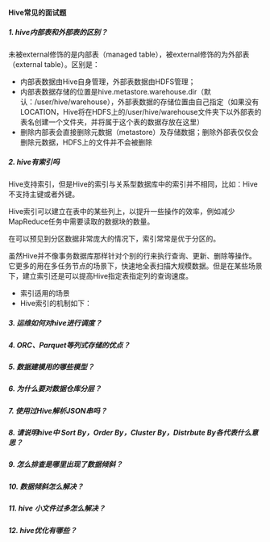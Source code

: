 #### Hive常见的面试题

##### 1. hive内部表和外部表的区别？

未被external修饰的是内部表（managed table），被external修饰的为外部表（external table）。区别是：

- 内部表数据由Hive自身管理，外部表数据由HDFS管理；
- 内部表数据存储的位置是hive.metastore.warehouse.dir（默认：/user/hive/warehouse），外部表数据的存储位置由自己指定（如果没有LOCATION，Hive将在HDFS上的/user/hive/warehouse文件夹下以外部表的表名创建一个文件夹，并将属于这个表的数据存放在这里）
- 删除内部表会直接删除元数据（metastore）及存储数据；删除外部表仅仅会删除元数据，HDFS上的文件并不会被删除

##### 2. hive有索引吗

Hive支持索引，但是Hive的索引与关系型数据库中的索引并不相同，比如：Hive不支持主键或者外键。

Hive索引可以建立在表中的某些列上，以提升一些操作的效率，例如减少MapReduce任务中需要读取的数据块的数量。

在可以预见到分区数据非常庞大的情况下，索引常常是优于分区的。

虽然Hive并不像事务数据库那样针对个别的行来执行查询、更新、删除等操作。它更多的用在多任务节点的场景下，快速地全表扫描大规模数据。但是在某些场景下，建立索引还是可以提高Hive指定表指定列的查询速度。

- 索引适用的场景
- Hive索引的机制如下：

##### 3. 运维如何对hive进行调度？

##### 4. ORC、Parquet等列式存储的优点？

##### 5. 数据建模用的哪些模型？

##### 6. 为什么要对数据仓库分层？

##### 7. 使用过Hive解析JSON串吗？

##### 8. 请说明hive中 Sort By，Order By，Cluster By，Distrbute By各代表什么意思？

##### 9. 怎么排查是哪里出现了数据倾斜？

##### 10. 数据倾斜怎么解决？

##### 11. hive 小文件过多怎么解决？

##### 12. hive优化有哪些？

